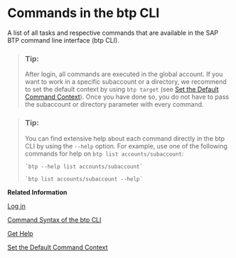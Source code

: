 <!-- loioa03a5550cdd44fa48ff78d70ca7c9651 -->

# Commands in the btp CLI

A list of all tasks and respective commands that are available in the SAP BTP command line interface \(btp CLI\).

> ### Tip:  
> After login, all commands are executed in the global account. If you want to work in a specific subaccount or a directory, we recommend to set the default context by using `btp target` \(see [Set the Default Command Context](Set_the_Default_Command_Context_720645a.md)\). Once you have done so, you do not have to pass the subaccount or directory parameter with every command.

> ### Tip:  
> You can find extensive help about each command directly in the btp CLI by using the `--help` option. For example, use one of the following commands for help on `btp list accounts/subaccount`:
> 
> ```
> `btp --help list accounts/subaccount`
> ```
> 
> ```
> `btp list accounts/subaccount --help`
> ```

**Related Information**  


[Log in](Log_in_e241b30.md "Log in with the btp CLI is on global account level.")

[Command Syntax of the btp CLI](Command_Syntax_of_the_btp_CLI_69606f4.md "Each command consists of the base call btp followed by a verb (the action), a combination of group and object, and parameters.")

[Get Help](Get_Help_f8fd1e5.md "There is extensive help in the btp CLI about every command. You can get help with the help action or the --help option.")

[Set the Default Command Context](Set_the_Default_Command_Context_720645a.md "Change the default context for all command calls to the global account, a directory, or a subaccount by using the btp target command.")

